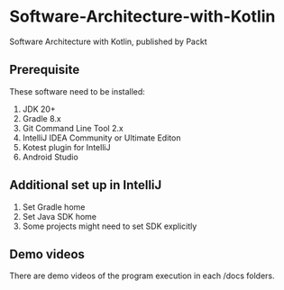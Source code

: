# Software-Architecture-with-Kotlin
Software Architecture with Kotlin, published by Packt

## Prerequisite

These software need to be installed:
1. JDK 20+
2. Gradle 8.x
3. Git Command Line Tool 2.x
4. IntelliJ IDEA Community or Ultimate Editon
5. Kotest plugin for IntelliJ
6. Android Studio

## Additional set up in IntelliJ
1. Set Gradle home
2. Set Java SDK home
3. Some projects might need to set SDK explicitly

## Demo videos
There are demo videos of the program execution in each /docs folders.
